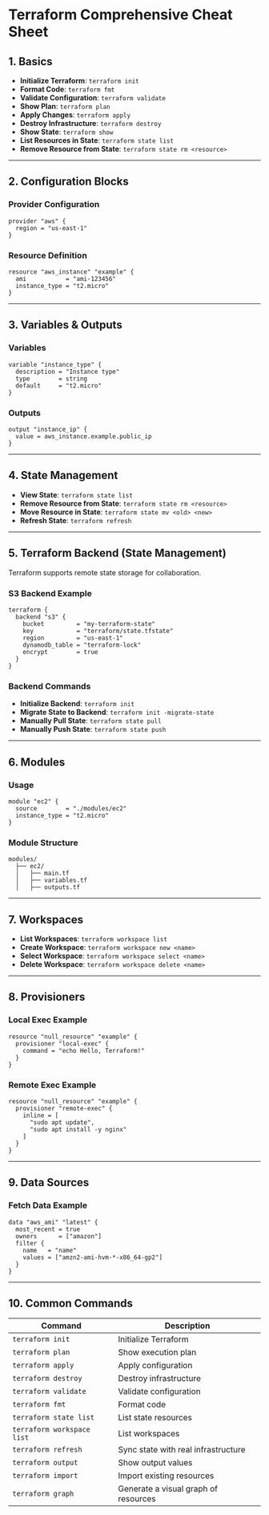 # Terraform Comprehensive Cheat Sheet

## 1. Basics
- **Initialize Terraform**: `terraform init`
- **Format Code**: `terraform fmt`
- **Validate Configuration**: `terraform validate`
- **Show Plan**: `terraform plan`
- **Apply Changes**: `terraform apply`
- **Destroy Infrastructure**: `terraform destroy`
- **Show State**: `terraform show`
- **List Resources in State**: `terraform state list`
- **Remove Resource from State**: `terraform state rm <resource>`

---

## 2. Configuration Blocks
### Provider Configuration
```hcl
provider "aws" {
  region = "us-east-1"
}
```
### Resource Definition
```hcl
resource "aws_instance" "example" {
  ami           = "ami-123456"
  instance_type = "t2.micro"
}
```

---

## 3. Variables & Outputs
### Variables
```hcl
variable "instance_type" {
  description = "Instance type"
  type        = string
  default     = "t2.micro"
}
```
### Outputs
```hcl
output "instance_ip" {
  value = aws_instance.example.public_ip
}
```

---

## 4. State Management
- **View State**: `terraform state list`
- **Remove Resource from State**: `terraform state rm <resource>`
- **Move Resource in State**: `terraform state mv <old> <new>`
- **Refresh State**: `terraform refresh`

---

## 5. Terraform Backend (State Management)
Terraform supports remote state storage for collaboration.

### S3 Backend Example
```hcl
terraform {
  backend "s3" {
    bucket         = "my-terraform-state"
    key            = "terraform/state.tfstate"
    region         = "us-east-1"
    dynamodb_table = "terraform-lock"
    encrypt        = true
  }
}
```
### Backend Commands
- **Initialize Backend**: `terraform init`
- **Migrate State to Backend**: `terraform init -migrate-state`
- **Manually Pull State**: `terraform state pull`
- **Manually Push State**: `terraform state push`

---

## 6. Modules
### Usage
```hcl
module "ec2" {
  source        = "./modules/ec2"
  instance_type = "t2.micro"
}
```
### Module Structure
```
modules/
  ├── ec2/
  │   ├── main.tf
  │   ├── variables.tf
  │   ├── outputs.tf
```

---

## 7. Workspaces
- **List Workspaces**: `terraform workspace list`
- **Create Workspace**: `terraform workspace new <name>`
- **Select Workspace**: `terraform workspace select <name>`
- **Delete Workspace**: `terraform workspace delete <name>`

---

## 8. Provisioners
### Local Exec Example
```hcl
resource "null_resource" "example" {
  provisioner "local-exec" {
    command = "echo Hello, Terraform!"
  }
}
```
### Remote Exec Example
```hcl
resource "null_resource" "example" {
  provisioner "remote-exec" {
    inline = [
      "sudo apt update",
      "sudo apt install -y nginx"
    ]
  }
}
```

---

## 9. Data Sources
### Fetch Data Example
```hcl
data "aws_ami" "latest" {
  most_recent = true
  owners      = ["amazon"]
  filter {
    name   = "name"
    values = ["amzn2-ami-hvm-*-x86_64-gp2"]
  }
}
```

---

## 10. Common Commands
| Command                 | Description |
|-------------------------|-------------|
| `terraform init`        | Initialize Terraform |
| `terraform plan`        | Show execution plan |
| `terraform apply`       | Apply configuration |
| `terraform destroy`     | Destroy infrastructure |
| `terraform validate`    | Validate configuration |
| `terraform fmt`         | Format code |
| `terraform state list`  | List state resources |
| `terraform workspace list` | List workspaces |
| `terraform refresh` | Sync state with real infrastructure |
| `terraform output` | Show output values |
| `terraform import` | Import existing resources |
| `terraform graph` | Generate a visual graph of resources |

